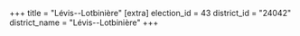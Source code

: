 +++
title = "Lévis--Lotbinière"
[extra]
election_id = 43
district_id = "24042"
district_name = "Lévis--Lotbinière"
+++
